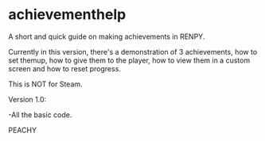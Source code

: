 # achievementhelp

A short and quick guide on making achievements in RENPY.

Currently in this version, there's a demonstration of 3 achievements, how to set themup, how to give them to the player, how to view them in a custom screen and how to
reset progress.

This is NOT for Steam.

Version 1.0:

-All the basic code.

PEACHY
